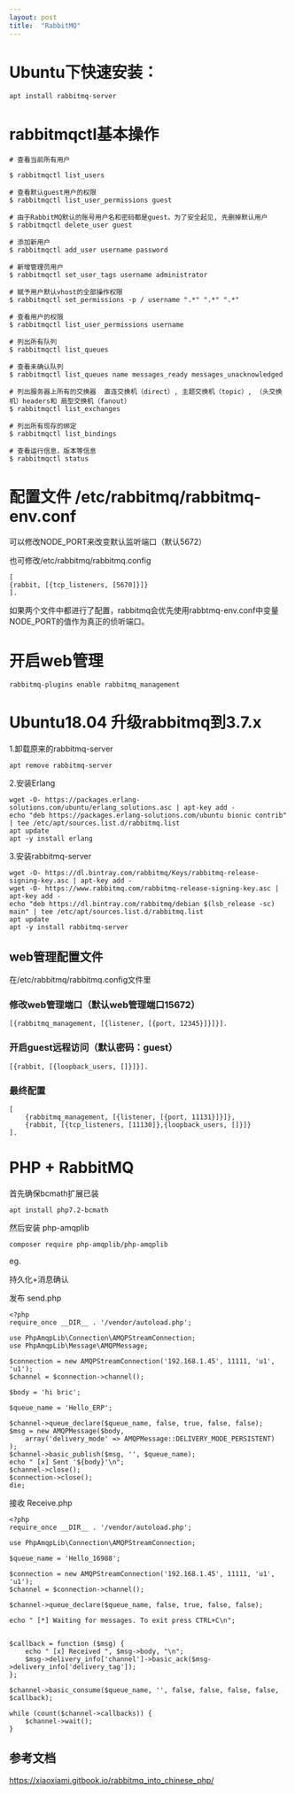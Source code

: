 ```yaml
---
layout: post
title:  "RabbitMQ"
---
```


# Ubuntu下快速安装：

	apt install rabbitmq-server

# rabbitmqctl基本操作

	# 查看当前所有用户
	
	$ rabbitmqctl list_users
	 
	# 查看默认guest用户的权限
	$ rabbitmqctl list_user_permissions guest
	 
	# 由于RabbitMQ默认的账号用户名和密码都是guest。为了安全起见, 先删掉默认用户
	$ rabbitmqctl delete_user guest
	 
	# 添加新用户
	$ rabbitmqctl add_user username password
	 
	# 新增管理员用户
	$ rabbitmqctl set_user_tags username administrator
	 
	# 赋予用户默认vhost的全部操作权限
	$ rabbitmqctl set_permissions -p / username ".*" ".*" ".*"
	 
	# 查看用户的权限
	$ rabbitmqctl list_user_permissions username

	# 列出所有队列
	$ rabbitmqctl list_queues

	# 查看未确认队列
	$ rabbitmqctl list_queues name messages_ready messages_unacknowledged

	# 列出服务器上所有的交换器  直连交换机（direct）, 主题交换机（topic）, （头交换机）headers和 扇型交换机（fanout）
	$ rabbitmqctl list_exchanges

	# 列出所有现存的绑定
	$ rabbitmqctl list_bindings

	# 查看运行信息，版本等信息
	$ rabbitmqctl status

# 配置文件 /etc/rabbitmq/rabbitmq-env.conf

可以修改NODE_PORT来改变默认监听端口（默认5672）

也可修改/etc/rabbitmq/rabbitmq.config

	[
	{rabbit, [{tcp_listeners, [5670]}]}
	].

如果两个文件中都进行了配置，rabbitmq会优先使用rabbtmq-env.conf中变量NODE_PORT的值作为真正的侦听端口。


# 开启web管理

	rabbitmq-plugins enable rabbitmq_management


# Ubuntu18.04 升级rabbitmq到3.7.x

1.卸载原来的rabbitmq-server

	apt remove rabbitmq-server

2.安装Erlang

	wget -O- https://packages.erlang-solutions.com/ubuntu/erlang_solutions.asc | apt-key add -
	echo "deb https://packages.erlang-solutions.com/ubuntu bionic contrib" | tee /etc/apt/sources.list.d/rabbitmq.list
	apt update
	apt -y install erlang

3.安装rabbitmq-server

	wget -O- https://dl.bintray.com/rabbitmq/Keys/rabbitmq-release-signing-key.asc | apt-key add -
	wget -O- https://www.rabbitmq.com/rabbitmq-release-signing-key.asc | apt-key add -
	echo "deb https://dl.bintray.com/rabbitmq/debian $(lsb_release -sc) main" | tee /etc/apt/sources.list.d/rabbitmq.list
	apt update
	apt -y install rabbitmq-server

## web管理配置文件

在/etc/rabbitmq/rabbitmq.config文件里

### 修改web管理端口（默认web管理端口15672）

	[{rabbitmq_management, [{listener, [{port, 12345}]}]}].

### 开启guest远程访问（默认密码：guest）

	[{rabbit, [{loopback_users, []}]}].

### 最终配置

	[
		{rabbitmq_management, [{listener, [{port, 11131}]}]},
		{rabbit, [{tcp_listeners, [11130]},{loopback_users, []}]}
	].


# PHP + RabbitMQ

首先确保bcmath扩展已装

	apt install php7.2-bcmath

然后安装 php-amqplib

	composer require php-amqplib/php-amqplib

eg.

持久化+消息确认

发布 send.php

	<?php
	require_once __DIR__ . '/vendor/autoload.php';

	use PhpAmqpLib\Connection\AMQPStreamConnection;
	use PhpAmqpLib\Message\AMQPMessage;

	$connection = new AMQPStreamConnection('192.168.1.45', 11111, 'u1', 'u1');
	$channel = $connection->channel();

	$body = 'hi bric';

	$queue_name = 'Hello_ERP';

	$channel->queue_declare($queue_name, false, true, false, false);
	$msg = new AMQPMessage($body,
		array('delivery_mode' => AMQPMessage::DELIVERY_MODE_PERSISTENT)
	);
	$channel->basic_publish($msg, '', $queue_name);
	echo " [x] Sent '${body}'\n";
	$channel->close();
	$connection->close();
	die;


接收 Receive.php

	<?php
	require_once __DIR__ . '/vendor/autoload.php';

	use PhpAmqpLib\Connection\AMQPStreamConnection;

	$queue_name = 'Hello_16988';

	$connection = new AMQPStreamConnection('192.168.1.45', 11111, 'u1', 'u1');
	$channel = $connection->channel();

	$channel->queue_declare($queue_name, false, true, false, false);

	echo " [*] Waiting for messages. To exit press CTRL+C\n";


	$callback = function ($msg) {
		echo " [x] Received ", $msg->body, "\n";
		$msg->delivery_info['channel']->basic_ack($msg->delivery_info['delivery_tag']);
	};

	$channel->basic_consume($queue_name, '', false, false, false, false, $callback);

	while (count($channel->callbacks)) {
		$channel->wait();
	}

## 参考文档

https://xiaoxiami.gitbook.io/rabbitmq_into_chinese_php/